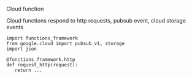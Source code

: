 Cloud function

Cloud functions respond to http requests, pubsub event, cloud storage events

```
import functions_framework
from google.cloud import pubsub_v1, storage
import json

@functions_framework.http
def request_http(request):
   return ...
```

